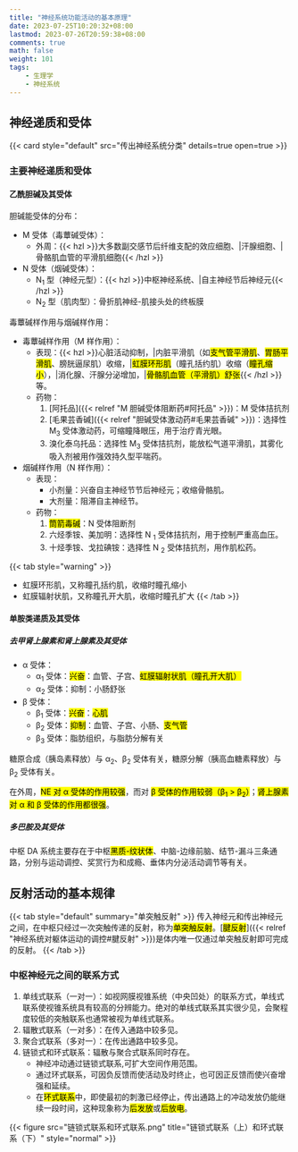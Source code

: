 ```yaml
---
title: "神经系统功能活动的基本原理"
date: 2023-07-25T10:20:32+08:00
lastmod: 2023-07-26T20:59:38+08:00
comments: true
math: false
weight: 101
tags:
    - 生理学
    - 神经系统
---
```


## 神经递质和受体

{{< card style="default" src="传出神经系统分类" details=true open=true >}}

### 主要神经递质和受体

#### 乙酰胆碱及其受体

胆碱能受体的分布：

- M 受体（毒蕈碱受体）：
    - 外周：{{< hzl >}}大多数副交感节后纤维支配的效应细胞、|汗腺细胞、|骨骼肌血管的平滑肌细胞{{< /hzl >}}
- N 受体（烟碱受体）：
    - N<sub>1</sub> 型（神经元型）：{{< hzl >}}中枢神经系统、|自主神经节后神经元{{< /hzl >}}
    - N<sub>2</sub> 型（肌肉型）：骨折肌神经-肌接头处的终板膜

毒蕈碱样作用与烟碱样作用：

- 毒蕈碱样作用（M 样作用）：
    - 表现：{{< hzl >}}心脏活动抑制，|内脏平滑肌（如<mark>支气管平滑肌</mark>、<mark>胃肠平滑肌</mark>、膀胱逼尿肌）收缩，|<mark>虹膜环形肌</mark>（瞳孔括约肌）收缩（<mark>瞳孔缩小</mark>），|消化腺、汗腺分泌增加，|<mark>骨骼肌血管（平滑肌）舒张</mark>{{< /hzl >}}等。
    - 药物：
        1. [阿托品]({{< relref "M 胆碱受体阻断药#阿托品" >}})：M 受体拮抗剂
        2. [毛果芸香碱]({{< relref "胆碱受体激动药#毛果芸香碱" >}})：选择性 M<sub>3</sub> 受体激动药，可缩瞳降眼压，用于治疗青光眼。
        3. 溴化泰乌托品：选择性 M<sub>3</sub> 受体拮抗剂，能放松气道平滑肌，其雾化吸入剂被用作强效持久型平喘药。
- 烟碱样作用（N 样作用）：
    - 表现：
        - 小剂量：兴奋自主神经节节后神经元；收缩骨骼肌。
        - 大剂量：阻滞自主神经节。
    - 药物：
        1. <mark>筒箭毒碱</mark>：N 受体阻断剂
        2. 六烃季铵、美加明：选择性 N <sub>1</sub> 受体拮抗剂，用于控制严重高血压。
        3. 十烃季铵、戈拉碘铵：选择性 N <sub>2</sub> 受体拮抗剂，用作肌松药。

{{< tab style="warning" >}}
- 虹膜环形肌，又称瞳孔括约肌，收缩时瞳孔缩小
- 虹膜辐射状肌，又称瞳孔开大肌，收缩时瞳孔扩大
{{< /tab >}}

#### 单胺类递质及其受体

##### 去甲肾上腺素和肾上腺素及其受体

- α 受体：
    - α<sub>1</sub> 受体：<mark>兴奋</mark>：血管、子宫、<mark>虹膜辐射状肌（瞳孔开大肌）</mark>
    - α<sub>2</sub> 受体：抑制：小肠舒张
- β 受体：
    - β<sub>1</sub> 受体：<mark>兴奋</mark>：<mark>心肌</mark>
    - β<sub>2</sub> 受体：<mark>抑制</mark>：血管、子宫、小肠、<mark>支气管</mark>
    - β<sub>3</sub> 受体：脂肪组织，与脂肪分解有关

糖原合成（胰岛素释放）与 α<sub>2</sub>、β<sub>2</sub> 受体有关，糖原分解（胰高血糖素释放）与 β<sub>2</sub> 受体有关。

在外周，<mark>NE 对 α 受体的作用较强</mark>，而对 <mark>β 受体的作用较弱（β<sub>1</sub> \> β<sub>2</sub>）</mark>；<mark>肾上腺素对 α 和 β 受体的作用都很强</mark>。

##### 多巴胺及其受体

中枢 DA 系统主要存在于中枢<mark>黑质-纹状体</mark>、中脑-边缘前脑、结节-漏斗三条通路，分别与运动调控、奖赏行为和成瘾、垂体内分泌活动调节等有关。

## 反射活动的基本规律

{{< tab style="default" summary="单突触反射" >}}
传入神经元和传出神经元之间，在中枢只经过一次突触传递的反射，称为<mark>单突触反射</mark>。[<mark>腱反射</mark>]({{< relref "神经系统对躯体运动的调控#腱反射" >}})是体内唯一仅通过单突触反射即可完成的反射。
{{< /tab >}}

### 中枢神经元之间的联系方式

1. 单线式联系（一对一）：如视网膜视锥系统（中央凹处）的联系方式，单线式联系使视锥系统具有较高的分辨能力。绝对的单线式联系其实很少见，会聚程度较低的突触联系也通常被视为单线式联系。
2. 辐散式联系（一对多）：在传入通路中较多见。
3. 聚合式联系（多对一）：在传出通路中较多见。
4. 链锁式和环式联系：辐散与聚合式联系同时存在。
    - 神经冲动通过链锁式联系,可扩大空间作用范围。
    - 通过环式联系，可因负反馈而使活动及时终止，也可因正反馈而使兴奋增强和延续。
    - 在<mark>环式联系</mark>中，即使最初的刺激已经停止，传出通路上的冲动发放仍能继续一段时间，这种现象称为<mark>后发放</mark>或<mark>后放电</mark>。

{{< figure src="链锁式联系和环式联系.png" title="链锁式联系（上）和环式联系（下）" style="normal" >}}
